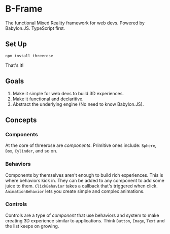 # B-Frame

The functional Mixed Reality framework for web devs. Powered by Babylon.JS. TypeScript first.

## Set Up

`npm install threerose`

That's it!

## Goals

1. Make it simple for web devs to build 3D experiences.
2. Make it functional and declaritive.
3. Abstract the underlying engine (No need to know Babylon.JS).

## Concepts

### Components

At the core of threerose are *components*. Primitive ones include: `Sphere`, `Box`, `Cylinder`, and so on.

### Behaviors

Components by themselves aren't enough to build rich experiences. This is where behaviors kick in. They can be added to any component to add some juice to them. `ClickBehavior` takes a callback that's triggered when click. `AnimationBehavior` lets you create simple and complex animations.

### Controls

Controls are a type of *component* that use behaviors and system to make creating 3D experience similar to applications. Think `Button`, `Image`, `Text` and the list keeps on growing.
